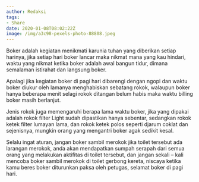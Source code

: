 ```yaml
---
author: Redaksi
tags:
- Share
date: 2020-01-08T08:02:22Z
image: /img/a3c98-pexels-photo-88808.jpeg
---
```


Boker adalah kegiatan menikmati karunia tuhan yang diberikan setiap harinya, jika setiap hari boker lancar maka nikmat mana yang kau hindari, waktu yang nikmat ketika boker adalah awal bangun tidur, dimana semalaman istirahat dan langsung boker. 

Apalagi jika kegiatan boker di pagi hari dibarengi dengan ngopi dan waktu boker diukur oleh lamanya menghabiskan sebatang rokok, walaupun boker hanya beberapa menit selagi rokok ditangan belum habis maka waktu billing boker masih berlanjut.

Jenis rokok juga memengaruhi berapa lama waktu boker, jika yang dipakai adalah rokok filter Light sudah dipastikan hanya sebentar, sedangkan rokok ketek filter lumayan lama, dan rokok ketek polos seperti djarum coklat dan sejenisnya, mungkin orang yang mengantri boker agak sedikit kesal.

Selalu ingat aturan, jangan boker sambil merokok jika toilet tersebut ada larangan merokok, anda akan mendapatkan sumpah serapah dari semua orang yang melakukan aktifitas di toilet tersebut, dan jangan sekali – kali mencoba boker sambil merokok di toilet gerbong kereta, niscaya ketika kamu beres boker diturunkan paksa oleh petugas, selamat boker di pagi hari.
